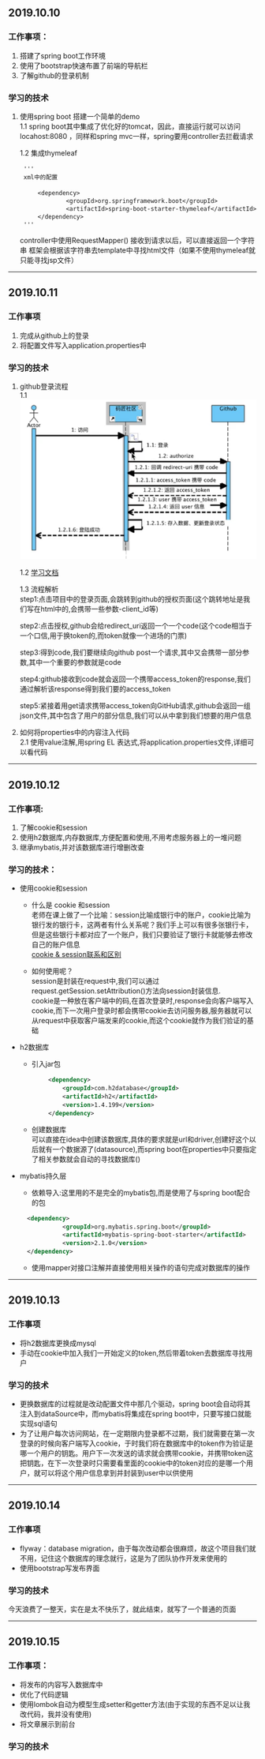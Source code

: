 ## 2019.10.10
### 工作事项：
1. 搭建了spring boot工作环境
1. 使用了bootstrap快速布置了前端的导航栏
1. 了解github的登录机制
### 学习的技术 
1. 使用spring boot 搭建一个简单的demo  
1.1 spring boot其中集成了优化好的tomcat，因此，直接运行就可以访问locahost:8080
，同样和spring mvc一样，spring要用controller去拦截请求  
  
    1.2 集成thymeleaf  

        '''
        xml中的配置
        
            <dependency>
                    <groupId>org.springframework.boot</groupId>
                    <artifactId>spring-boot-starter-thymeleaf</artifactId>
            </dependency>
        '''  

    controller中使用RequestMapper() 接收到请求以后，可以直接返回一个字符串
    框架会根据该字符串去template中寻找html文件（如果不使用thymeleaf就只能寻找jsp文件）
---
## 2019.10.11
### 工作事项
1. 完成从github上的登录
2. 将配置文件写入application.properties中

### 学习的技术
1. github登录流程  
    1.1 ![img](./image/github授权登录.png) 
    
    1.2 [学习文档](https://developer.github.com/apps/building-oauth-apps/authorizing-oauth-apps/)  
    
    1.3 流程解析  
    step1:点击项目中的登录页面,会跳转到github的授权页面(这个跳转地址是我们写在html中的,会携带一些参数-client_id等)  
    
    step2:点击授权,github会给redirect_uri返回一个一个code(这个code相当于一个口信,用于换token的,而token就像一个进场的门票)  
    
    step3:得到code,我们要继续向github post一个请求,其中又会携带一部分参数,其中一个重要的参数就是code  
    
    step4:github接收到code就会返回一个携带access_token的response,我们通过解析该response得到我们要的access_token  
    
    step5:紧接着用get请求携带access_token向GitHub请求,github会返回一组json文件,其中包含了用户的部分信息,我们可以从中拿到我们想要的用户信息
    
     
2. 如何将properties中的内容注入代码  
    2.1 使用value注解,用spring EL 表达式,将application.properties文件,详细可以看代码
---
## 2019.10.12
### 工作事项:
1. 了解cookie和session
1. 使用h2数据库,内存数据库,方便配置和使用,不用考虑服务器上的一堆问题
1. 继承mybatis,并对该数据库进行增删改查

### 学习的技术：
- 使用cookie和session  

    - 什么是 cookie 和session  
    老师在课上做了一个比喻：session比喻成银行中的账户，cookie比喻为银行发的银行卡，这两者有什么关系呢？我们手上可以有很多张银行卡，但是这些银行卡都对应了一个账户，我们只要验证了银行卡就能够去修改自己的账户信息  
    [cookie & session联系和区别](https://juejin.im/post/5aa783b76fb9a028d663d70a)  
    
    - 如何使用呢？  
    session是封装在request中,我们可以通过request.getSession.setAttribution()方法向session封装信息.  
    cookie是一种放在客户端中的码,在首次登录时,response会向客户端写入cookie,而下一次用户登录时都会携带cookie去访问服务器,服务器就可以从request中获取客户端发来的cookie,而这个cookie就作为我们验证的基础
    
      
- h2数据库  
    - 引入jar包  
    ```xml
            <dependency>
                <groupId>com.h2database</groupId>
                <artifactId>h2</artifactId>
                <version>1.4.199</version>
            </dependency>
    ```
    - 创建数据库  
    可以直接在idea中创建该数据库,具体的要求就是url和driver,创建好这个以后就有一个数据源了(datasource),而spring boot在properties中只要指定了相关参数就会自动的寻找数据库()
- mybatis持久层  

    - 依赖导入:这里用的不是完全的mybatis包,而是使用了与spring boot配合的包
    ```xml
      <dependency>
                <groupId>org.mybatis.spring.boot</groupId>
                <artifactId>mybatis-spring-boot-starter</artifactId>
                <version>2.1.0</version>
      </dependency>
    ```  
    - 使用mapper对接口注解并直接使用相关操作的语句完成对数据库的操作
---
## 2019.10.13
### 工作事项

- 将h2数据库更换成mysql
- 手动在cookie中加入我们一开始定义的token,然后带着token去数据库寻找用户

### 学习的技术

- 更换数据库的过程就是改动配置文件中那几个驱动，spring boot会自动将其注入到dataSource中，而mybatis将集成在spring boot中，只要写接口就能实现sql语句
- 为了让用户每次访问网站，在一定期限内登录都不过期，我们就需要在第一次登录的时候向客户端写入cookie，于时我们将在数据库中的token作为验证是哪一个用户的钥匙。用户下一次发送的请求就会携带cookie，并携带token这把钥匙，在下一次登录时只需要看里面的cookie中的token对应的是哪一个用户，就可以将这个用户信息拿到并封装到user中以供使用

---
## 2019.10.14

### 工作事项

- flyway：database migration，由于每次改动都会很麻烦，故这个项目我们就不用，记住这个数据库的理念就行，这是为了团队协作开发来使用的
- 使用bootstrap写发布界面

### 学习的技术
今天浪费了一整天，实在是太不快乐了，就此结束，就写了一个普通的页面

---
## 2019.10.15

### 工作事项：

- 将发布的内容写入数据库中
- 优化了代码逻辑
- 使用lombok自动为模型生成setter和getter方法(由于实现的东西不足以让我改代码，我并没有使用)
- 将文章展示到前台

### 学习的技术